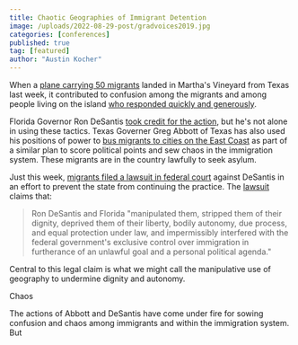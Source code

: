 ```yaml
---
title: Chaotic Geographies of Immigrant Detention
image: /uploads/2022-08-29-post/gradvoices2019.jpg
categories: [conferences]
published: true
tag: [featured]
author: "Austin Kocher"
---
```


When a [plane carrying 50 migrants](https://www.nytimes.com/2022/09/16/us/politics/migrants-marthas-vineyard.html) landed in Martha's Vineyard from Texas last week, it contributed to confusion among the migrants and among people living on the island [who responded quickly and generously](https://www.cbsnews.com/boston/news/migrants-arrive-warm-welcome-marthas-vineyard/).

Florida Governor Ron DeSantis [took credit for the action](https://www.cnn.com/2022/09/14/politics/marthas-vineyard-massachusetts-migrants-planes/index.html), but he's not alone in using these tactics. Texas Governer Greg Abbott of Texas has also used his positions of power to [bus migrants to cities on the East Coast](https://www.texastribune.org/2022/08/24/greg-abbott-eric-adams-migrant-busing-new-york/) as part of a similar plan to score political points and sew chaos in the immigration system. These migrants are in the country lawfully to seek asylum.

Just this week, [migrants filed a lawsuit in federal court](https://www.wgbh.org/news/local-news/2022/09/20/migrants-from-marthas-vineyard-flight-file-suit-against-florida-gov-desantis) against DeSantis in an effort to prevent the state from continuing the practice. The [lawsuit](http://lawyersforcivilrights.org/wp-content/uploads/2022/09/Alianza-Americas-v.-DeSantis-Filed-Complaint.pdf) claims that:

> Ron DeSantis and Florida "manipulated them, stripped them of their dignity, deprived them of their liberty, bodily autonomy, due process, and equal protection under law, and impermissibly interfered with the federal government's exclusive control over immigration in furtherance of an unlawful goal and a personal political agenda."

Central to this legal claim is what we might call the manipulative use of geography to undermine dignity and autonomy.

Chaos

The actions of Abbott and DeSantis have come under fire for sowing confusion and chaos among immigrants and within the immigration system. But 
